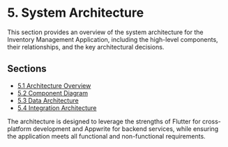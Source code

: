 # 5. System Architecture

This section provides an overview of the system architecture for the Inventory Management Application, including the high-level components, their relationships, and the key architectural decisions.

## Sections

- [5.1 Architecture Overview](./5.1_architecture_overview.md)
- [5.2 Component Diagram](./5.2_component_diagram.md)
- [5.3 Data Architecture](./5.3_data_architecture.md)
- [5.4 Integration Architecture](./5.4_integration_architecture.md)

The architecture is designed to leverage the strengths of Flutter for cross-platform development and Appwrite for backend services, while ensuring the application meets all functional and non-functional requirements.

